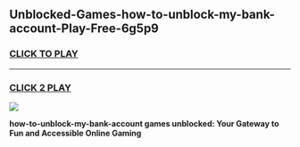 
## Unblocked-Games-how-to-unblock-my-bank-account-Play-Free-6g5p9
<h3>
<a href="https://premium76.site?title=how-to-unblock-my-bank-account&ref=10A">CLICK TO PLAY</a></h3>
<hr>

<h3>
<a href="https://premium76.site?title=how-to-unblock-my-bank-account&ref=10A">CLICK 2 PLAY</a>
  
</h3>

<a href="https://premium76.site?title=how-to-unblock-my-bank-account&ref=10A"><img src="https://clearcache.store/games.png"></a>


**how-to-unblock-my-bank-account games unblocked: Your Gateway to Fun and Accessible Online Gaming**
